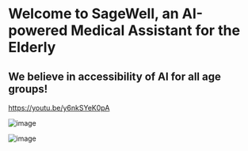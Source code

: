 # Welcome to SageWell, an AI-powered Medical Assistant for the Elderly

## We believe in accessibility of AI for all age groups!

https://youtu.be/y6nkSYeK0pA

![image](https://github.com/PrabhleenKaurLamba/SageWell/assets/59297291/4edc1780-40f9-4a26-8f0e-50cbe506e2b0)

![image](https://github.com/PrabhleenKaurLamba/SageWell/assets/59297291/b6d8ad5a-f9f9-4534-b286-4486ea8301f1)
